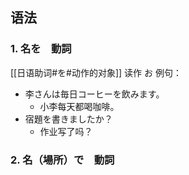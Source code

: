 ## 语法
### 1. 名を　動詞
[[日语助词#を#动作的对象]]
读作 お
例句：
- 李さんは毎日コーヒーを飲みます。
	- 小李每天都喝咖啡。
- 宿題を書きましたか？
	- 作业写了吗？
### 2. 名（場所）で　動詞

